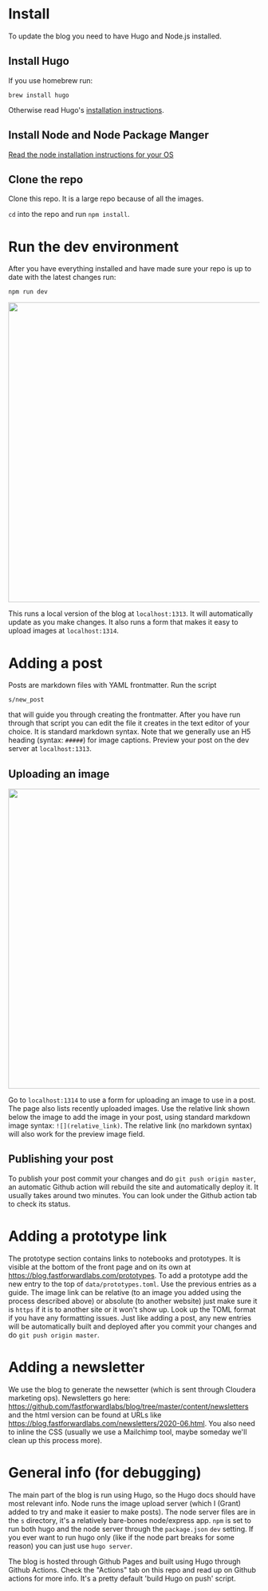 # Install

To update the blog you need to have Hugo and Node.js installed.

## Install Hugo

If you use homebrew run:


```
brew install hugo
```

Otherwise read Hugo's [installation instructions](https://gohugo.io/getting-started/installing).

## Install Node and Node Package Manger

[Read the node installation instructions for your OS](https://nodejs.org/en/download/package-manager/)

## Clone the repo

Clone this repo. It is a large repo because of all the images.

`cd` into the repo and run `npm install`.

# Run the dev environment

After you have everything installed and have made sure your repo is up to date with the latest changes run:

```
npm run dev
```

<img src="https://raw.githubusercontent.com/fastforwardlabs/blog/master/static/images/hugo/shotwin-2020-06-23_15-23-53-1592940260.png" width="600" />

This runs a local version of the blog at `localhost:1313`. It will automatically update as you make changes. It also runs a form that makes it easy to upload images at `localhost:1314`.

# Adding a post

Posts are markdown files with YAML frontmatter. Run the script 

```
s/new_post
```

that will guide you through creating the frontmatter. After you have run through that script you can edit the file it creates in the text editor of your choice. It is standard markdown syntax. Note that we generally use an H5 heading (syntax: `#####`) for image captions. Preview your post on the dev server at `localhost:1313`.

## Uploading an image

<img src="https://raw.githubusercontent.com/fastforwardlabs/blog/master/static/images/hugo/shotwin-2020-06-23_15-23-29-1592940269.png" width="600" />

Go to `localhost:1314` to use a form for uploading an image to use in a post. The page also lists recently uploaded images. Use the relative link shown below the image to add the image in your post, using standard markdown image syntax: `![](relative_link)`. The relative link (no markdown syntax) will also work for the preview image field.

## Publishing your post

To publish your post commit your changes and do `git push origin master`, an automatic Github action will rebuild the site and automatically deploy it. It usually takes around two minutes. You can look under the Github action tab to check its status.

# Adding a prototype link

The prototype section contains links to notebooks and prototypes. It is visible at the bottom of the front page and on its own at https://blog.fastforwardlabs.com/prototypes. To add a prototype add the new entry to the top of `data/prototypes.toml`. Use the previous entries as a guide. The image link can be relative (to an image you added using the process described above) or absolute (to another website) just make sure it is `https` if it is to another site or it won't show up. Look up the TOML format if you have any formatting issues. Just like adding a post, any new entries will be automatically built and deployed after you commit your changes and do `git push origin master`.

# Adding a newsletter

We use the blog to generate the newsetter (which is sent through Cloudera marketing ops). Newsletters go here: https://github.com/fastforwardlabs/blog/tree/master/content/newsletters and the html version can be found at URLs like https://blog.fastforwardlabs.com/newsletters/2020-06.html. You also need to inline the CSS (usually we use a Mailchimp tool, maybe someday we'll clean up this process more).

# General info (for debugging)

The main part of the blog is run using Hugo, so the Hugo docs should have most relevant info. Node runs the image upload server (which I (Grant) added to try and make it easier to make posts). The node server files are in the `s` directory, it's a relatively bare-bones node/express app. `npm` is set to run both hugo and the node server through the `package.json` `dev` setting. If you ever want to run hugo only (like if the node part breaks for some reason) you can just use `hugo server`.

The blog is hosted through Github Pages and built using Hugo through Github Actions. Check the "Actions" tab on this repo and read up on Github actions for more info. It's a pretty default 'build Hugo on push' script.
